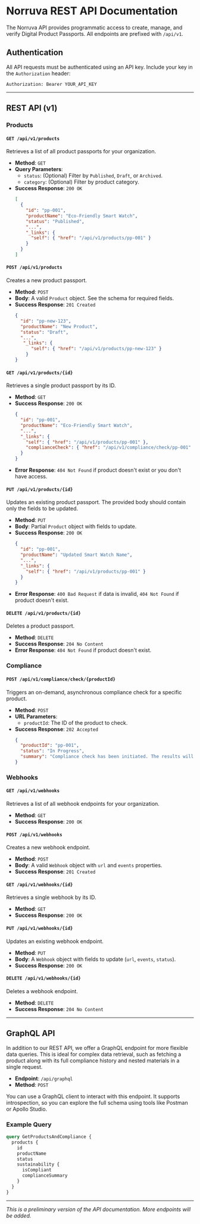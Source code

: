 # Norruva REST API Documentation

The Norruva API provides programmatic access to create, manage, and verify Digital Product Passports. All endpoints are prefixed with `/api/v1`.

## Authentication

All API requests must be authenticated using an API key. Include your key in the `Authorization` header:

`Authorization: Bearer YOUR_API_KEY`

---

## REST API (v1)

### Products

#### `GET /api/v1/products`

Retrieves a list of all product passports for your organization.

-   **Method**: `GET`
-   **Query Parameters**:
    -   `status`: (Optional) Filter by `Published`, `Draft`, or `Archived`.
    -   `category`: (Optional) Filter by product category.
-   **Success Response**: `200 OK`
    ```json
    [
      {
        "id": "pp-001",
        "productName": "Eco-Friendly Smart Watch",
        "status": "Published",
        "...",
        "_links": {
          "self": { "href": "/api/v1/products/pp-001" }
        }
      }
    ]
    ```

#### `POST /api/v1/products`

Creates a new product passport.

-   **Method**: `POST`
-   **Body**: A valid `Product` object. See the schema for required fields.
-   **Success Response**: `201 Created`
    ```json
    {
      "id": "pp-new-123",
      "productName": "New Product",
      "status": "Draft",
      "...",
       "_links": {
          "self": { "href": "/api/v1/products/pp-new-123" }
        }
    }
    ```

#### `GET /api/v1/products/{id}`

Retrieves a single product passport by its ID.

-   **Method**: `GET`
-   **Success Response**: `200 OK`
    ```json
    {
      "id": "pp-001",
      "productName": "Eco-Friendly Smart Watch",
      "...",
      "_links": {
        "self": { "href": "/api/v1/products/pp-001" },
        "complianceCheck": { "href": "/api/v1/compliance/check/pp-001" }
      }
    }
    ```
-   **Error Response**: `404 Not Found` if product doesn't exist or you don't have access.

#### `PUT /api/v1/products/{id}`

Updates an existing product passport. The provided body should contain only the fields to be updated.

-   **Method**: `PUT`
-   **Body**: Partial `Product` object with fields to update.
-   **Success Response**: `200 OK`
    ```json
    {
      "id": "pp-001",
      "productName": "Updated Smart Watch Name",
      "...",
      "_links": {
        "self": { "href": "/api/v1/products/pp-001" }
      }
    }
    ```
-   **Error Response**: `400 Bad Request` if data is invalid, `404 Not Found` if product doesn't exist.

#### `DELETE /api/v1/products/{id}`

Deletes a product passport.

-   **Method**: `DELETE`
-   **Success Response**: `204 No Content`
-   **Error Response**: `404 Not Found` if product doesn't exist.

### Compliance

#### `POST /api/v1/compliance/check/{productId}`

Triggers an on-demand, asynchronous compliance check for a specific product.

-   **Method**: `POST`
-   **URL Parameters**:
    -   `productId`: The ID of the product to check.
-   **Success Response**: `202 Accepted`
    ```json
    {
      "productId": "pp-001",
      "status": "In Progress",
      "summary": "Compliance check has been initiated. The results will be available shortly."
    }
    ```

### Webhooks

#### `GET /api/v1/webhooks`

Retrieves a list of all webhook endpoints for your organization.

- **Method**: `GET`
- **Success Response**: `200 OK`

#### `POST /api/v1/webhooks`

Creates a new webhook endpoint.

- **Method**: `POST`
- **Body**: A valid `Webhook` object with `url` and `events` properties.
- **Success Response**: `201 Created`

#### `GET /api/v1/webhooks/{id}`

Retrieves a single webhook by its ID.

- **Method**: `GET`
- **Success Response**: `200 OK`

#### `PUT /api/v1/webhooks/{id}`

Updates an existing webhook endpoint.

- **Method**: `PUT`
- **Body**: A `Webhook` object with fields to update (`url`, `events`, `status`).
- **Success Response**: `200 OK`

#### `DELETE /api/v1/webhooks/{id}`

Deletes a webhook endpoint.

- **Method**: `DELETE`
- **Success Response**: `204 No Content`

---

## GraphQL API

In addition to our REST API, we offer a GraphQL endpoint for more flexible data queries. This is ideal for complex data retrieval, such as fetching a product along with its full compliance history and nested materials in a single request.

- **Endpoint**: `/api/graphql`
- **Method**: `POST`

You can use a GraphQL client to interact with this endpoint. It supports introspection, so you can explore the full schema using tools like Postman or Apollo Studio.

### Example Query

```graphql
query GetProductsAndCompliance {
  products {
    id
    productName
    status
    sustainability {
      isCompliant
      complianceSummary
    }
  }
}
```

---
_This is a preliminary version of the API documentation. More endpoints will be added._
